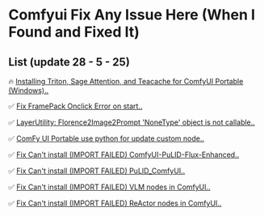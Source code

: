 # Comfyui Fix Any Issue Here (When I Found and Fixed It)

## List (update 28 - 5 - 25)

🔥 [ Installing Triton, Sage Attention, and Teacache for ComfyUI Portable (Windows)..](/issue/Installing%20Triton%2C%20Sage%20Attention%2C%20and%20Teacache%20for%20ComfyUI%20Portable%20(Windows).md)

✅ [Fix FramePack Onclick Error on start..](issue/Fix%20FramePack%20error%20on%20oneclick%20start.mdd)

✅ [LayerUtility: Florence2Image2Prompt 'NoneType' object is not callable..](issue/LayerUtility%3A%20Florence2Image2Prompt%20'NoneType'%20object%20is%20not%20callable.md)

✅ [ComFy UI Portable use python for update custom node..](issue/ComFy%20UI%20Portable%20use%20python%20for%20update%20custom%20node.md)

✅ [Fix Can't install (IMPORT FAILED) ComfyUI-PuLID-Flux-Enhanced..](issue/Fix%20Can't%20install%20(IMPORT%20FAILED)%20ComfyUI-PuLID-Flux-Enhanced.md)

✅ [Fix Can't install (IMPORT FAILED) PuLID_ComfyUI..](issue/Fix%20Can't%20install%20(IMPORT%20FAILED)%20PuLID_ComfyUI.md)

✅ [Fix Can't install (IMPORT FAILED) VLM nodes in ComfyUI..](issue/Fix%20Can't%20install%20(IMPORT%20FAILED)%20VLM%20nodes%20in%20ComfyUI.md)

✅ [Fix Can't install (IMPORT FAILED) ReActor nodes in ComfyUI..](issue/Fix%20Can't%20install%20(IMPORT%20FAILED)%20ReActor%20nodes%20in%20ComfyUI.md)





